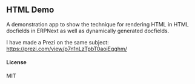 ## HTML Demo
A demonstration app to show the technique for rendering HTML in HTML docfields in ERPNext as well as dynamically generated docfields. 

I have made a Prezi on the same subject: https://prezi.com/view/p7n1nLzTpbT0aoiEgghm/

#### License

MIT 
